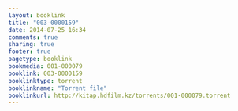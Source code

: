 ```yaml
---
layout: booklink
title: "003-0000159"
date: 2014-07-25 16:34
comments: true
sharing: true
footer: true
pagetype: booklink 
bookmedia: 001-000079
booklink: 003-0000159
booklinktype: torrent
booklinkname: "Torrent file"
booklinkurl: http://kitap.hdfilm.kz/torrents/001-000079.torrent
---
```

